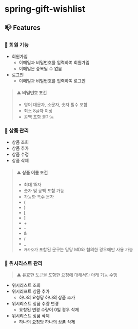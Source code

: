 # spring-gift-wishlist

## 📪 Features

### 👤 회원 기능
- 회원가입
  - 이메일과 비밀번호를 입력하여 회원가입
  - 이메일은 중복될 수 없음
- 로그인
  - 이메일과 비밀번호를 입력하여 로그인
>#### ⚠️ 비밀번호 조건
> - 영어 대문자, 소문자, 숫자 필수 포함
> - 최소 8글자 이상
> - 공백 포함 불가능

### 🎁 상품 관리
- 상품 조회
- 상품 추가
- 상품 수정
- 상품 삭제

>#### ⚠️ 상품 이름 조건
>- 최대 15자
>- 숫자 및 공백 포함 가능
>- 가능한 특수 문자
>  - (
>  - )
>  - [
>  - ]
>  - \+
>  - \-
>  - &
>  - /
>  - _
>- `카카오`가 포함된 문구는 담당 MD와 협의한 경우에만 사용 가능

### 📜 위시리스트 관리
>⚠️ 유효한 토큰을 포함한 요청에 대해서만 아래 기능 수행
- 위시리스트 조회
- 위시리프트 상품 추가
  - 하나의 요청당 하나의 상품 추가
- 위시리스트 상품 수량 변경
  - 요청된 변경 수량이 0일 경우 삭제
- 위시리스트 상품 삭제
  - 하나의 요청당 하나의 상품 삭제